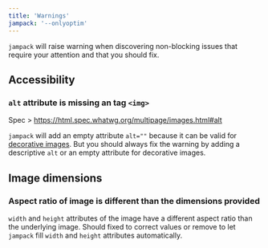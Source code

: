 ```yaml
---
title: 'Warnings'
jampack: '--onlyoptim'
---
```


`jampack` will raise warning when discovering non-blocking issues that require your attention and that you should fix.

## Accessibility

### `alt` attribute is missing an tag `<img>`

Spec > https://html.spec.whatwg.org/multipage/images.html#alt

`jampack` will add an empty attribute `alt=""` because it can be valid for [decorative images](https://www.w3.org/WAI/tutorials/images/decorative/).
But you should always fix the warning by adding a descriptive `alt` or an empty attribute for decorative images.

## Image dimensions

### Aspect ratio of image is different than the dimensions provided

`width` and `height` attributes of the image have a different aspect ratio than the underlying image.
Should fixed to correct values or remove to let `jampack` fill `width` and `height` attributes automatically.
